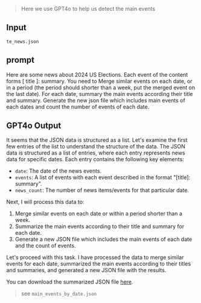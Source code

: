 > Here we use GPT4o to help us detect the main events

## Input

`te_news.json`

## prompt

Here are some news about 2024 US Elections. Each event of the content forms [ title ]: summary. You need to Merge similar events on each date, or in a period (the period should shorter than a week, put the merged event on the last date).  For each date, summary the main events according their title and summary. Generate the new json file which includes main events of each dates and count the number of events of each date.



## GPT4o Output

It seems that the JSON data is structured as a list. Let's examine the first few entries of the list to understand the structure of the data.
The JSON data is structured as a list of entries, where each entry represents news data for specific dates. Each entry contains the following key elements:
- `date`: The date of the news events.
- `events`: A list of events with each event described in the format "[title]: summary".
- `news_count`: The number of news items/events for that particular date.

Next, I will process this data to:
1. Merge similar events on each date or within a period shorter than a week.
2. Summarize the main events according to their title and summary for each date.
3. Generate a new JSON file which includes the main events of each date and the count of events.

Let's proceed with this task.
I have processed the data to merge similar events for each date, summarized the main events according to their titles and summaries, and generated a new JSON file with the results.

You can download the summarized JSON file [here](https://sider.ai/api/v1/file/data-analysis/U0X7HVW1YKZ/C0WWS39EWL31/file-Ek9AcW4Km3f2gA1wwtfzfJx9).

> see `main_events_by_date.json`